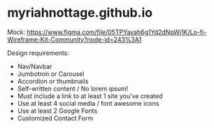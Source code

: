 # myriahnottage.github.io
Mock: https://www.figma.com/file/05TPYayah6g1Yd2dNpWj1K/Lo-fi-Wireframe-Kit-Community?node-id=243%3A1

Design requirements:
- Nav/Navbar
- Jumbotron or Carousel
- Accordion or thumbnails
- Self-written content / No lorem ipsum!
- Must include a link to at least 1 site you've created
- Use at least 4 social media / font awesome icons
- Use at least 2 Google Fonts
- Customized Contact Form
